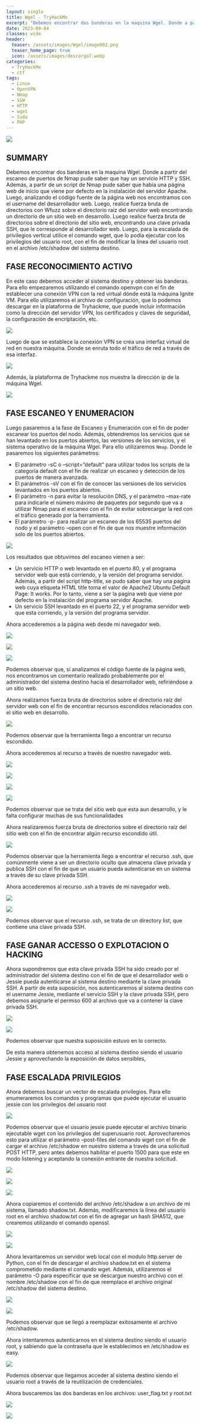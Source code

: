 ```yaml
---
layout: single
title: Wgel - TryHackMe
excerpt: "Debemos encontrar dos banderas en la maquina Wgel. Donde a partir del escaneo de puertos de Nmap pude saber que hay un servicio HTTP y SSH. Además, a partir de un script de Nmap pude saber que había una página web de inicio que viene por defecto en la instalación del servidor Apache. Luego, analizando el código fuente de la página web nos encontramos con el username del desarrollador web. Luego, realice fuerza bruta de directorios con Wfuzz sobre el directorio raíz del servidor web encontrando un directorio de un sitio web en desarrollo. Luego realice fuerza bruta de directorios sobre el directorio del sitio web, encontrando una clave privada SSH, que le corresponde al desarrollador web. Luego, para la escalada de privilegios vertical utilice el comando wget, que lo podía ejecutar con los privilegios del usuario root, con el fin de modificar la línea del usuario root en el archivo /etc/shadow del sistema destino."
date: 2023-09-04	
classes: wide
header:
  teaser: /assets/images/Wgel/image002.png
  teaser_home_page: true
  icon: /assets/images/descarga7.webp
categories:
  - TryHackMe
  - ctf
tags:
  - Linux  
  - OpenVPN
  - Nmap
  - SSH
  - HTTP
  - wget
  - Sudo
  - PHP
---
```


![](/assets/images/Wgel/image001.png)

## SUMMARY

Debemos encontrar dos banderas en la maquina Wgel. Donde a partir del escaneo de puertos de Nmap pude saber que hay un servicio HTTP y SSH. Además, a partir de un script de Nmap pude saber que había una página web de inicio que viene por defecto en la instalación del servidor Apache. Luego, analizando el código fuente de la página web nos encontramos con el username del desarrollador web. Luego, realice fuerza bruta de directorios con Wfuzz sobre el directorio raíz del servidor web encontrando un directorio de un sitio web en desarrollo. Luego realice fuerza bruta de directorios sobre el directorio del sitio web, encontrando una clave privada SSH, que le corresponde al desarrollador web. Luego, para la escalada de privilegios vertical utilice el comando wget, que lo podía ejecutar con los privilegios del usuario root, con el fin de modificar la línea del usuario root en el archivo /etc/shadow del sistema destino.

## FASE RECONOCIMIENTO ACTIVO

En este caso debemos acceder al sistema destino y obtener las banderas. Para ello empezaremos utilizando el comando openvpn con el fin de establecer una conexión VPN con la red virtual dónde está la máquina Ignite VM. Para ello utilizaremos el archivo de configuración, que lo podemos descargar en la plataforma de Tryhackme, que puede incluir información como la dirección del servidor VPN, los certificados y claves de seguridad, la configuración de encriptación, etc.

![](/assets/images/Wgel/image003.png)

Luego de que se establece la conexión VPN se crea una interfaz virtual de red en nuestra máquina. Donde se enruta todo el tráfico de red a través de esa interfaz.

![](/assets/images/Wgel/image004.png)

Además, la plataforma de Tryhackme nos muestra la dirección ip de la máquina Wgel.

![](/assets/images/Wgel/image005.png)

## FASE ESCANEO Y ENUMERACION

Luego pasaremos a la fase de Escaneo y Enumeración con el fin de poder escanear los puertos del nodo. Además, obtendremos los servicios que se han levantado en los puertos abiertos, las versiones de los servicios, y el sistema operativo de la máquina Wgel. Para ello utilizaremos `Nmap`. Donde le pasaremos los siguientes parámetros:

- El parámetro -sC o –script=”default” para utilizar todos los scripts de la categoría default con el fin de realizar un escaneo y detección de los puertos de manera avanzada.
- El parámetros -sV con el fin de conocer las versiones de los servicios levantados en los puertos abiertos.
- El parámetro -n para evitar la resolución DNS, y el parámetro –max-rate para indicarle el número máximo de paquetes por segundo que va a utilizar Nmap para el escaneo con el fin de evitar sobrecargar la red con el tráfico generado por la herramienta.
- El parámetro -p- para realizar un escaneo de los 65535 puertos del nodo y el parámetro –open con el fin de que nos muestre información solo de los puertos abiertos.

![](/assets/images/Wgel/image006.png)

Los resultados que obtuvimos del escaneo vienen a ser:
- Un servicio HTTP o web levantado en el puerto 80, y el programa servidor web que está corriendo, y la versión del programa servidor. Además, a partir del script http-title, se pudo saber que hay una pagina web cuya etiqueta HTML title toma el valor de Apache2 Ubuntu Default Page: It works. Por lo tanto, viene a ser la pagina web que viene por defecto en la instalación del programa servidor Apache.
- Un servicio SSH levantado en el puerto 22, y el programa servidor web que esta corriendo, y la versión del programa servidor.

Ahora accederemos a la página web desde mi navegador web.

![](/assets/images/Wgel/image007.png)

![](/assets/images/Wgel/image008.png)

![](/assets/images/Wgel/image009.png)

Podemos observar que, si analizamos el código fuente de la página web, nos encontramos un comentario realizado probablemente por el administrador del sistema destino hacia el desarrollador web, refiriéndose a un sitio web.

Ahora realizamos fuerza bruta de directorios sobre el directorio raíz del servidor web con el fin de encontrar recursos escondidos relacionados con el sitio web en desarrollo.

![](/assets/images/Wgel/image010.png)

Podemos observar que la herramienta llego a encontrar un recurso escondido.

Ahora accederemos al recurso a través de nuestro navegador web.

![](/assets/images/Wgel/image011.png)

![](/assets/images/Wgel/image012.png)

![](/assets/images/Wgel/image013.png)

![](/assets/images/Wgel/image014.png)

Podemos observar que se trata del sitio web que esta aun desarrollo, y le falta configurar muchas de sus funcionalidades

Ahora realizaremos fuerza bruta de directorios sobre el directorio raíz del sitio web con el fin de encontrar algún recurso escondido útil.

![](/assets/images/Wgel/image015.png)

Podemos observar que la herramienta llego a encontrar el recurso .ssh, que comúnmente viene a ser un directorio oculto que almacena clave privada y publica SSH con el fin de que un usuario pueda autenticarse en un sistema a través de su clave privada SSH.

Ahora accederemos al recurso .ssh a través de mi navegador web.

![](/assets/images/Wgel/image016.png)

![](/assets/images/Wgel/image017.png)

Podemos observar que el recurso .ssh, se trata de un directory list, que contiene una clave privada SSH.

## FASE GANAR ACCESSO O EXPLOTACION O HACKING

Ahora supondremos que esta clave privada SSH ha sido creado por el administrador del sistema destino con el fin de que el desarrollador web o Jessie pueda autenticarse al sistema destino mediante la clave privada SSH. A partir de esta suposición, nos autenticaremos al sistema destino con el username Jessie, mediante el servicio SSH y la clave privada SSH, pero debemos asignarle el permiso 600 al archivo que va a contener la clave privada SSH.

![](/assets/images/Wgel/image018.png)

![](/assets/images/Wgel/image019.png)

Podemos observar que nuestra suposición estuvo en lo correcto.

De esta manera obtenemos acceso al sistema destino siendo el usuario Jessie y aprovechando la exposición de datos sensibles,

## FASE ESCALADA PRIVILEGIOS

Ahora debemos buscar un vector de escalada privilegios. Para ello enumeraremos los comandos y programas que puede ejecutar el usuario jessie con los privilegios del usuario root

![](/assets/images/Wgel/image020.png)

Podemos observar que el usuario jessie puede ejecutar el archivo binario ejecutable wget con los privilegios del superusuario root. Aprovecharemos esto para utilizar el parámetro –post-files del comando wget con el fin de cargar el archivo /etc/shadow en nuestro sistema a través de una solicitud POST HTTP, pero antes debemos habilitar el puerto 1500 para que este en modo listening y aceptando la conexión entrante de nuestra solicitud.

![](/assets/images/Wgel/image021.png)

![](/assets/images/Wgel/image022.png)

![](/assets/images/Wgel/image023.png)

Ahora copiaremos el contenido del archivo /etc/shadow a un archivo de mi sistema, llamado shadow.txt. Además, modificaremos la línea del usuario root en el archivo shadow.txt con el fin de agregar un hash SHA512, que crearemos utilizando el comando openssl.

![](/assets/images/Wgel/image024.png)

![](/assets/images/Wgel/image025.png)

Ahora levantaremos un servidor web local con el modulo http.server de Python, con el fin de descargar el archivo shadow.txt en el sistema comprometido mediante el comando wget. Además, utilizaremos el parámetro -O para especificar que se descargue nuestro archivo con el nombre /etc/shadow con el fin de que reemplace el archivo original /etc/shadow del sistema destino.

![](/assets/images/Wgel/image026.png)

![](/assets/images/Wgel/image027.png)

Podemos observar que se llegó a reemplazar exitosamente el archivo /etc/shadow.

Ahora intentaremos autenticarnos en el sistema destino siendo el usuario root, y sabiendo que la contraseña que le establecimos en /etc/shadow es easy.

![](/assets/images/Wgel/image028.png)

Podemos observar que llegamos acceder al sistema destino siendo el usuario root a través de la reutilización de credenciales.

Ahora buscaremos las dos banderas en los archivos: user_flag.txt y root.txt

![](/assets/images/Wgel/image029.png)
 
![](/assets/images/Wgel/image030.png)
 
 
 
 
 
 
 
 
 
 
 
 
 
 
 
 
 



































